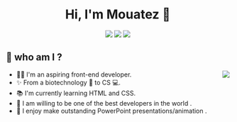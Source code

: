 <h1 align="center">Hi, I'm Mouatez 👋</h1>
<p align="center">
    <a href="https://twitter.com/mouatezbenariba"><img src="https://img.shields.io/badge/twitter-%231FA1F1?style=flat&logo=twitter&logoColor=white"/></a>
    <a href="https://www.linkedin.com/in/elmouatez-billah-benariba/"><img src="https://img.shields.io/badge/linkedin-%230177B5?style=flat&logo=linkedin&logoColor=white"/></a>
<!--     <a href=""><img src="https://img.shields.io/badge/youtube-%23FF0000?style=flat&logo=youtube&logoColor=white"/></a> -->
    <a href="https://www.instagram.com/mouatez_benariba/"><img src="https://img.shields.io/badge/instagram-%23E4415F?style=flat&logo=instagram&logoColor=white"/></a>
  </p>
 
  <h2> 🤔 who am I ? </h2>

<img src="https://github-readme-stats.vercel.app/api/top-langs/?username=mouatezbenariba&layout=compact" align="right">

- 👨‍💻 I'm an aspiring front-end developer.
- ✨ From a biotechnology 🧬 to CS 💻.
- 📚 I'm currently learning HTML and CSS.
- 🎩 I am willing to be one of the best developers in the world .
- 🎨 I enjoy make outstanding PowerPoint presentations/animation .
